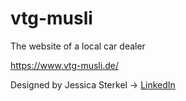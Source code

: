 # vtg-musli

The website of a local car dealer

https://www.vtg-musli.de/

Designed by Jessica Sterkel -> [LinkedIn](https://www.linkedin.com/in/jessica-sterkel/)

